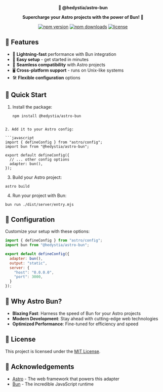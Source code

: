 <div align="center">
  <p>
    <strong>🚀 @hedystia/astro-bun</strong>
  </p>

  <p>
    <strong>Supercharge your Astro projects with the power of Bun! 🌟</strong>
  </p>

  <p>
    <a href="https://www.npmjs.com/package/@hedystia/astro-bun"><img src="https://img.shields.io/npm/v/@hedystia/astro-bun.svg?style=flat-square" alt="npm version"></a>
    <a href="https://www.npmjs.com/package/@hedystia/astro-bun"><img src="https://img.shields.io/npm/dm/@hedystia/astro-bun.svg?style=flat-square" alt="npm downloads"></a>
    <a href="https://github.com/Zastinian/astro-bun/blob/main/LICENSE"><img src="https://img.shields.io/github/license/Zastinian/astro-bun.svg?style=flat-square" alt="license"></a>
  </p>
</div>

## 🌈 Features

- 🚄 **Lightning-fast** performance with Bun integration
- 🔧 **Easy setup** - get started in minutes
- 🔄 **Seamless compatibility** with Astro projects
- 🖥️ **Cross-platform support** - runs on Unix-like systems
- 🛠️ **Flexible configuration** options

## 🚀 Quick Start

1. Install the package:
   ```bash
   npm install @hedystia/astro-bun
```

2. Add it to your Astro config:

```javascript
import { defineConfig } from "astro/config";
import bun from "@hedystia/astro-bun";

export default defineConfig({
  // ... other config options
  adapter: bun(),
});
```

3. Build your Astro project:

```shellscript
astro build
```

4. Run your project with Bun:

```shellscript
bun run ./dist/server/entry.mjs
```

## 🎨 Configuration

Customize your setup with these options:

```javascript
import { defineConfig } from "astro/config";
import bun from "@hedystia/astro-bun";

export default defineConfig({
  adapter: bun(),
  output: "static",
  server: {
    "host": "0.0.0.0",
    "port": 3000,
  }
});
```

## 🌟 Why Astro Bun?

- **Blazing Fast**: Harness the speed of Bun for your Astro projects
- **Modern Development**: Stay ahead with cutting-edge web technologies
- **Optimized Performance**: Fine-tuned for efficiency and speed


## 📜 License

This project is licensed under the [MIT License](LICENSE).

## 🙏 Acknowledgements

- [Astro](https://astro.build/) - The web framework that powers this adapter
- [Bun](https://bun.sh/) - The incredible JavaScript runtime
